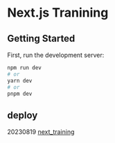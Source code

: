 # Next.js Tranining

## Getting Started

First, run the development server:

```bash
npm run dev
# or
yarn dev
# or
pnpm dev
```

## deploy

20230819 [next_training](https://next-training-tau.vercel.app/products)
